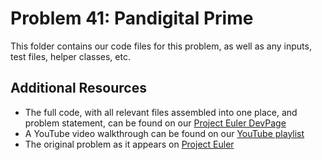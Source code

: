 # Problem 41: Pandigital Prime
This folder contains our code files for this problem, as well as any inputs, test files, helper classes, etc.

## Additional Resources
* The full code, with all relevant files assembled into one place, and problem statement, can be found on our [Project Euler DevPage](https://bytethisstore.com/articles/pg/project-euler?p=41)
* A YouTube video walkthrough can be found on our [YouTube playlist](https://www.youtube.com/watch?v=qLWDqmPSImk&list=PLUwVCIwecKmXvQQRE5F2E9KAl-bQ-bKYF)
* The original problem as it appears on [Project Euler](https://www.projecteuler.net/problem=41)
